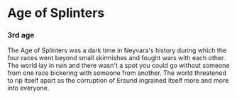 # Age of Splinters
### 3rd age

The Age of Splinters was a dark time in Neyvara's history during which the four races went beyond small skirmishes and fought wars with each other. The world lay in ruin and there wasn't a spot you could go without someone from one race bickering with someone from another. The world threatened to rip itself apart as the corruption of Ersund ingrained itself more and more into everyone.
